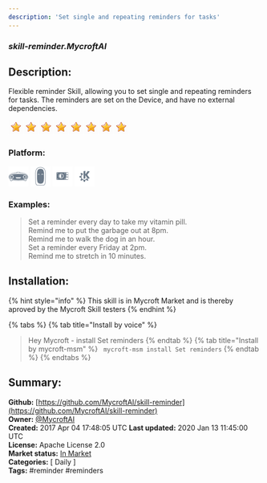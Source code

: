 ```yaml
---
description: 'Set single and repeating reminders for tasks'
---
```


### _skill-reminder.MycroftAI_  
## Description:  
Flexible reminder Skill, allowing you to set single and repeating reminders for tasks. The reminders are set on the Device, and have no external dependencies.  
  
![](../.gitbook/assets/star.png)![](../.gitbook/assets/star.png)![](../.gitbook/assets/star.png)![](../.gitbook/assets/star.png)![](../.gitbook/assets/star.png)![](../.gitbook/assets/star.png)![](../.gitbook/assets/star.png)![](../.gitbook/assets/star.png)  
  
### Platform:  
 ![Mark I](../.gitbook/assets/mark-1-icon.png)  ![Mark II](../.gitbook/assets/mark-2-icon.png)  ![Picroft](../.gitbook/assets/picroft-icon.png)  ![plasmoid](../.gitbook/assets/kde.png)   
### Examples:  
> Set a reminder every day to take my vitamin pill.  
> Remind me to put the garbage out at 8pm.  
> Remind me to walk the dog in an hour.  
> Set a reminder every Friday at 2pm.  
> Remind me to stretch in 10 minutes.  
  
## Installation:  
{% hint style="info" %}
This skill is in Mycroft Market and is thereby aproved by the Mycroft Skill testers
{% endhint %}
    
{% tabs %}
{% tab title="Install by voice" %}
> Hey Mycroft - install Set reminders
{% endtab %}
  {% tab title="Install by mycroft-msm" %}
``` mycroft-msm install Set reminders```
{% endtab %}
  {% endtabs %}
    
## Summary:  
**Github:** [https://github.com/MycroftAI/skill-reminder](https://github.com/MycroftAI/skill-reminder)  
**Owner:** [@MycroftAI](https://github.com/MycroftAI)  
**Created:** 2017 Apr 04 17:48:05 UTC  **Last updated:** 2020 Jan 13 11:45:00 UTC  
**License:** Apache License 2.0  
**Market status:** [In Market](https://market.mycroft.ai/skill/mycroft-reminder)  
**Categories:** [ Daily ]   
**Tags:** \#reminder \#reminders   
